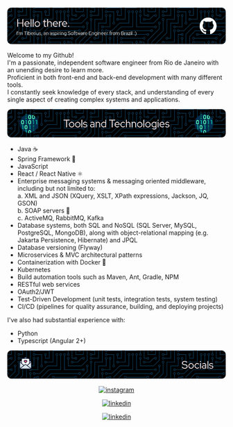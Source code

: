 ![](gh-header.png)

Welcome to my Github!  
I'm a passionate, independent software engineer from Rio de Janeiro with an unending desire to learn more.  
Proficient in both front-end and back-end development with many different tools.  
I constantly seek knowledge of every stack, and understanding of every single aspect of creating complex systems and applications.  

![](tools-and-techs-banner.png)
- Java ☕
- Spring Framework 🍃
- JavaScript
- React / React Native ⚛️
- Enterprise messaging systems & messaging oriented middleware, including but not limited to:  
a. XML and JSON (XQuery, XSLT, XPath expressions, Jackson, JQ, GSON)  
b. SOAP servers 🧼  
c. ActiveMQ, RabbitMQ, Kafka
- Database systems, both SQL and NoSQL (SQL Server, MySQL, PostgreSQL, MongoDB), along with object-relational mapping (e.g. Jakarta Persistence, Hibernate) and JPQL
- Database versioning (Flyway)
- Microservices & MVC architectural patterns
- Containerization with Docker 🐳
- Kubernetes
- Build automation tools such as Maven, Ant, Gradle, NPM
- RESTful web services
- OAuth2/JWT
- Test-Driven Development (unit tests, integration tests, system testing)
- CI/CD (pipelines for quality assurance, building, and deploying projects)

I've also had substantial experience with:
- Python
- Typescript (Angular 2+)

![](socials-banner.png)

<p align="center">
<a href="https://www.instagram.com/tiberiusdourado/">
<img src="https://img.shields.io/badge/Instagram-E4405F?style=for-the-badge&logo=instagram&logoColor=white" alt="instagram" loading="lazy" width="121" height="28">
</a>
</p>
<p align="center">
<a href="https://www.linkedin.com/in/tiberius-dourado/">
<img src="https://img.shields.io/badge/LinkedIn-0077B5?style=for-the-badge&logo=linkedin&logoColor=white" alt="linkedin" loading="lazy" width="115" height="28">
</a>
</p>

<p align="center">
<a href="mailto:tiberiusthefifth@gmail.com">
<img src="https://img.shields.io/badge/Gmail-D14836?style=for-the-badge&logo=gmail&logoColor=white" alt="linkedin" loading="lazy" width="80" height="28">
</a>
</p>
